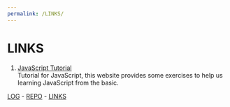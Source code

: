 ```yaml
---
permalink: /LINKS/
---
```

# LINKS

1. [JavaScript Tutorial](https://www.w3schools.com/js/)  
 Tutorial for JavaScript, this website provides some exercises to help us learning JavaScript from the basic.
 
 [LOG](TXT/mylog.txt) -
[REPO](https://github.com/bintangns/os212) -
[LINKS](LINKS/)

